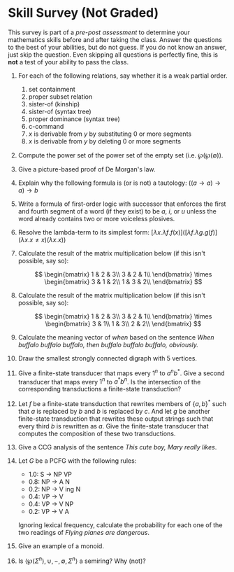 # Skill Survey (Not Graded)

This survey is part of a *pre-post assessment* to determine your mathematics skills before and after taking the class.
Answer the questions to the best of your abilities, but do not guess.
If you do not know an answer, just skip the question.
Even skipping all questions is perfectly fine, this is **not** a test of your ability to pass the class.

1.  For each of the following relations, say whether it is a weak partial order.

    1. set containment
    1. proper subset relation
    1. sister-of (kinship)
    1. sister-of (syntax tree)
    1. proper dominance (syntax tree)
    1. c-command
    1. $x$ is derivable from $y$ by substituting 0 or more segments
    1. $x$ is derivable from $y$ by deleting 0 or more segments

1.  Compute the power set of the power set of the empty set (i.e. $\wp(\wp(\emptyset))$.

1.  Give a picture-based proof of De Morgan's law.

1.  Explain why the following formula is (or is not) a tautology: $((a \rightarrow a) \rightarrow a) \rightarrow b$

1.  Write a formula of first-order logic with successor that enforces the first and fourth segment of a word (if they exist) to be $a$, $i$, or $u$ unless the word already contains two or more voiceless plosives.

1.  Resolve the lambda-term to its simplest form: $[\lambda x. \lambda f. f(x)]([\lambda f. \lambda g. g(f)](\lambda x. x \neq x)(\lambda x. x))$

1.  Calculate the result of the matrix multiplication below (if this isn't possible, say so):

    $$
    \begin{bmatrix}
    1 & 2 & 3\\
    3 & 2 & 1\\
    \end{bmatrix}
    \times
    \begin{bmatrix}
    3 & 1 & 2\\
    1 & 3 & 2\\
    \end{bmatrix}
    $$

1.  Calculate the result of the matrix multiplication below (if this isn't possible, say so):

    $$
    \begin{bmatrix}
    1 & 2 & 3\\
    3 & 2 & 1\\
    \end{bmatrix}
    \times
    \begin{bmatrix}
    3 & 1\\
    1 & 3\\
    2 & 2\\
    \end{bmatrix}
    $$

1.  Calculate the meaning vector of *when* based on the sentence *When buffalo buffalo buffalo, then buffalo buffalo buffalo, obviously.*

1.  Draw the smallest strongly connected digraph with 5 vertices.

1.  Give a finite-state transducer that maps every $1^n$ to $a^n b^*$.
    Give a second transducer that maps every $1^n$ to $a^* b^n$.
    Is the intersection of the corresponding transductions a finite-state transduction?

1.  Let $f$ be a finite-state transduction that rewrites members of $\{a,b\}^*$ such that $a$ is replaced by $b$ and $b$ is replaced by $c$.
    And let $g$ be another finite-state transduction that rewrites these output strings such that every third $b$ is rewritten as $a$.
    Give the finite-state transducer that computes the composition of these two transductions.

1.  Give a CCG analysis of the sentence *This cute boy, Mary really likes*.

1.  Let $G$ be a PCFG with the following rules:

    - 1.0: S $\rightarrow$ NP VP
    - 0.8: NP $\rightarrow$ A N
    - 0.2: NP $\rightarrow$ V ing N
    - 0.4: VP $\rightarrow$ V
    - 0.4: VP $\rightarrow$ V NP
    - 0.2: VP $\rightarrow$ V A

    Ignoring lexical frequency, calculate the probability for each one of the two readings of *Flying planes are dangerous*.

1.  Give an example of a monoid.

1.  Is $\langle \wp(\Sigma^n), \cup, -, \emptyset, \Sigma^n \rangle$ a semiring? Why (not)?
